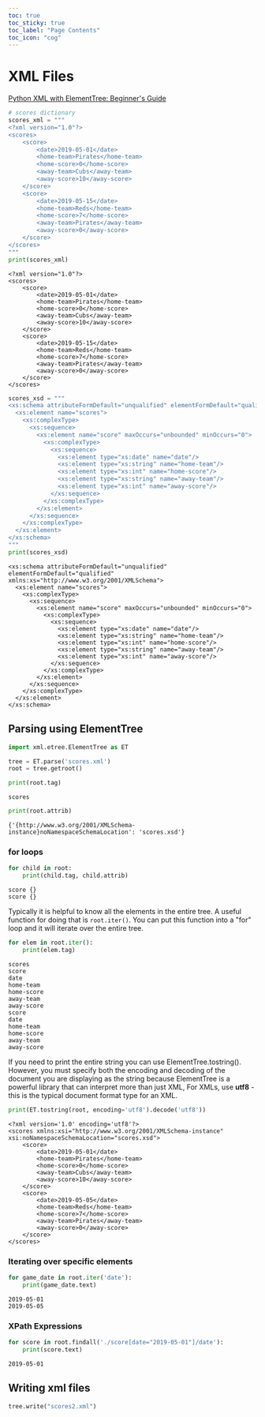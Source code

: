```yaml
---
toc: true
toc_sticky: true
toc_label: "Page Contents"
toc_icon: "cog"
---
```

# XML Files
[Python XML with ElementTree: Beginner's Guide](https://www.datacamp.com/community/tutorials/python-xml-elementtree)


```python
# scores dictionary
scores_xml = """
<?xml version="1.0"?>
<scores>
    <score>
        <date>2019-05-01</date>
        <home-team>Pirates</home-team>
        <home-score>0</home-score>
        <away-team>Cubs</away-team>
        <away-score>10</away-score>
    </score>
    <score>
        <date>2019-05-15</date>
        <home-team>Reds</home-team>
        <home-score>7</home-score>
        <away-team>Pirates</away-team>
        <away-score>0</away-score>
    </score>
</scores>
"""
print(scores_xml)
```

    
    <?xml version="1.0"?>
    <scores>
        <score>
            <date>2019-05-01</date>
            <home-team>Pirates</home-team>
            <home-score>0</home-score>
            <away-team>Cubs</away-team>
            <away-score>10</away-score>
        </score>
        <score>
            <date>2019-05-15</date>
            <home-team>Reds</home-team>
            <home-score>7</home-score>
            <away-team>Pirates</away-team>
            <away-score>0</away-score>
        </score>
    </scores>
    



```python
scores_xsd = """
<xs:schema attributeFormDefault="unqualified" elementFormDefault="qualified" xmlns:xs="http://www.w3.org/2001/XMLSchema">
  <xs:element name="scores">
    <xs:complexType>
      <xs:sequence>
        <xs:element name="score" maxOccurs="unbounded" minOccurs="0">
          <xs:complexType>
            <xs:sequence>
              <xs:element type="xs:date" name="date"/>
              <xs:element type="xs:string" name="home-team"/>
              <xs:element type="xs:int" name="home-score"/>
              <xs:element type="xs:string" name="away-team"/>
              <xs:element type="xs:int" name="away-score"/>
            </xs:sequence>
          </xs:complexType>
        </xs:element>
      </xs:sequence>
    </xs:complexType>
  </xs:element>
</xs:schema>
"""
print(scores_xsd)
```

    
    <xs:schema attributeFormDefault="unqualified" elementFormDefault="qualified" xmlns:xs="http://www.w3.org/2001/XMLSchema">
      <xs:element name="scores">
        <xs:complexType>
          <xs:sequence>
            <xs:element name="score" maxOccurs="unbounded" minOccurs="0">
              <xs:complexType>
                <xs:sequence>
                  <xs:element type="xs:date" name="date"/>
                  <xs:element type="xs:string" name="home-team"/>
                  <xs:element type="xs:int" name="home-score"/>
                  <xs:element type="xs:string" name="away-team"/>
                  <xs:element type="xs:int" name="away-score"/>
                </xs:sequence>
              </xs:complexType>
            </xs:element>
          </xs:sequence>
        </xs:complexType>
      </xs:element>
    </xs:schema>
    


## Parsing using ElementTree


```python
import xml.etree.ElementTree as ET
```


```python
tree = ET.parse('scores.xml')
root = tree.getroot()
```


```python
print(root.tag)
```

    scores



```python
print(root.attrib)
```

    {'{http://www.w3.org/2001/XMLSchema-instance}noNamespaceSchemaLocation': 'scores.xsd'}


### for loops


```python
for child in root:
    print(child.tag, child.attrib)
```

    score {}
    score {}


Typically it is helpful to know all the elements in the entire tree. A useful function for doing that is ```root.iter()```. You can put this function into a "for" loop and it will iterate over the entire tree.


```python
for elem in root.iter():
    print(elem.tag)
```

    scores
    score
    date
    home-team
    home-score
    away-team
    away-score
    score
    date
    home-team
    home-score
    away-team
    away-score


If you need to print the entire string you can use ElementTree.tostring(). However, you must specify both the encoding and decoding of the document you are displaying as the string because ElementTree is a powerful library that can interpret more than just XML, For XMLs, use **utf8** - this is the typical document format type for an XML.


```python
print(ET.tostring(root, encoding='utf8').decode('utf8'))
```

    <?xml version='1.0' encoding='utf8'?>
    <scores xmlns:xsi="http://www.w3.org/2001/XMLSchema-instance" xsi:noNamespaceSchemaLocation="scores.xsd">
        <score>
            <date>2019-05-01</date>
            <home-team>Pirates</home-team>
            <home-score>0</home-score>
            <away-team>Cubs</away-team>
            <away-score>10</away-score>
        </score>
        <score>
            <date>2019-05-05</date>
            <home-team>Reds</home-team>
            <home-score>7</home-score>
            <away-team>Pirates</away-team>
            <away-score>0</away-score>
        </score>
    </scores>


### Iterating over specific elements


```python
for game_date in root.iter('date'):
    print(game_date.text)
```

    2019-05-01
    2019-05-05


### XPath Expressions


```python
for score in root.findall('./score[date="2019-05-01"]/date'):
    print(score.text)
```

    2019-05-01


## Writing xml files


```python
tree.write("scores2.xml")
```
